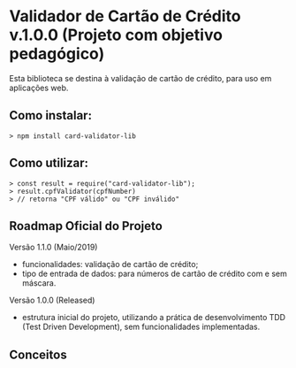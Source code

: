 # Validador de Cartão de Crédito v.1.0.0 (Projeto com objetivo pedagógico)

Esta biblioteca se destina à validação de cartão de crédito, para uso em aplicações web.

## Como instalar:

```node
> npm install card-validator-lib
```

## Como utilizar:

```shell
> const result = require("card-validator-lib");
> result.cpfValidator(cpfNumber)
> // retorna "CPF válido" ou "CPF inválido"
```

## Roadmap Oficial do Projeto

Versão 1.1.0 (Maio/2019)

  * funcionalidades: validação de cartão de crédito;
  * tipo de entrada de dados: para números de cartão de crédito com e sem máscara. 

Versão 1.0.0 (Released)

  * estrutura inicial do projeto, utilizando a prática de desenvolvimento TDD (Test Driven Development), sem funcionalidades implementadas.


## Conceitos